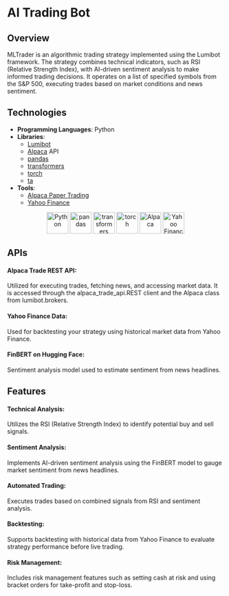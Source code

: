 # AI Trading Bot

## Overview

MLTrader is an algorithmic trading strategy implemented using the Lumibot framework. The strategy combines technical indicators, such as RSI (Relative Strength Index), with AI-driven sentiment analysis to make informed trading decisions. It operates on a list of specified symbols from the S&P 500, executing trades based on market conditions and news sentiment.



## Technologies

- **Programming Languages**:
    Python
- **Libraries**:
  - [Lumibot](https://github.com/Lumibot/lumibot)
  - [Alpaca](https://alpaca.markets/) API
  - [pandas](https://pandas.pydata.org/)
  - [transformers](https://huggingface.co/transformers/)
  - [torch](https://pytorch.org/)
  - [ta](https://github.com/bukosabino/ta)
- **Tools**:
  - [Alpaca Paper Trading](https://alpaca.markets/docs/trading-on-alpaca/paper-trading/)
  - [Yahoo Finance](https://www.yahoofinanceapi.com/)

<p align="center">
  <img src="https://simpleicons.org/icons/python.svg" alt="Python" width="50" height="50"/>
  <img src="https://simpleicons.org/icons/pandas.svg" alt="pandas" width="50" height="50"/>
  <img src="https://simpleicons.org/icons/transformers.svg" alt="transformers" width="50" height="50"/>
  <img src="https://simpleicons.org/icons/pytorch.svg" alt="torch" width="50" height="50"/>
  <img src="https://simpleicons.org/icons/alpaca.svg" alt="Alpaca" width="50" height="50"/>
  <img src="https://simpleicons.org/icons/yahoofinance.svg" alt="Yahoo Finance" width="50" height="50"/>
</p>

## APIs

  #### Alpaca Trade REST API: 
  Utilized for executing trades, fetching news, and accessing market data. It is accessed through the alpaca_trade_api.REST client and the Alpaca class from lumibot.brokers. 

  #### Yahoo Finance Data:
  Used for backtesting your strategy using historical market data from Yahoo Finance.

 #### FinBERT on Hugging Face:
  Sentiment analysis model used to estimate sentiment from news headlines.

## Features

  #### Technical Analysis: 
  Utilizes the RSI (Relative Strength Index) to identify potential buy and sell signals.
  #### Sentiment Analysis: 
  Implements AI-driven sentiment analysis using the FinBERT model to gauge market sentiment from news headlines.
  #### Automated Trading: 
  Executes trades based on combined signals from RSI and sentiment analysis.
  #### Backtesting: 
  Supports backtesting with historical data from Yahoo Finance to evaluate strategy performance before live trading.
  #### Risk Management: 
  Includes risk management features such as setting cash at risk and using bracket orders for take-profit and stop-loss.
